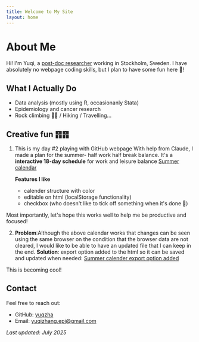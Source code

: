 ```yaml
---
title: Welcome to My Site
layout: home
---
```


# About Me 

Hi! I'm Yuqi, a [post-doc researcher](https://ki.se/en/people/yuqi-zhang) working in Stockholm, Sweden. 
I have absolutely no webpage coding skills, but I plan to have some fun here 🥳!

## What I Actually Do
- Data analysis (mostly using R, occasionanly Stata)
- Epidemiology and cancer research
- Rock climbing 🧗‍♀️ / Hiking / Travelling...

## Creative fun ䷢䷢
1. This is my day #2 playing with GitHub webpage
With help from Claude, I made a plan for the summer- half work half break balance.
It's a **interactive 18-day schedule** for work and leisure balance
[Summer calendar](research_calendar.html)

    **Features I like**
      - calender structure with color
      - editable on html (localStorage functionality)
      - checkbox (who doesn't like to tick off something when it's done 🙌)

Most importantly, let's hope this works well to help me be productive and focused!

2. **Problem**:Although the above calendar works that changes can be seen using the same browser on the condition that the browser data are not cleared, I would like to be able to have an updated file that I can keep in the end.
**Solution**: export option added to the html so it can be saved and updated when needed:  [Summer calender export option added](research_calendar_v2.html)

This is becoming cool!  

 
## Contact

Feel free to reach out:
- GitHub: [yuqzha](https://github.com/yuqzha)
- Email: yuqizhang.epi@gmail.com

*Last updated: July 2025*
